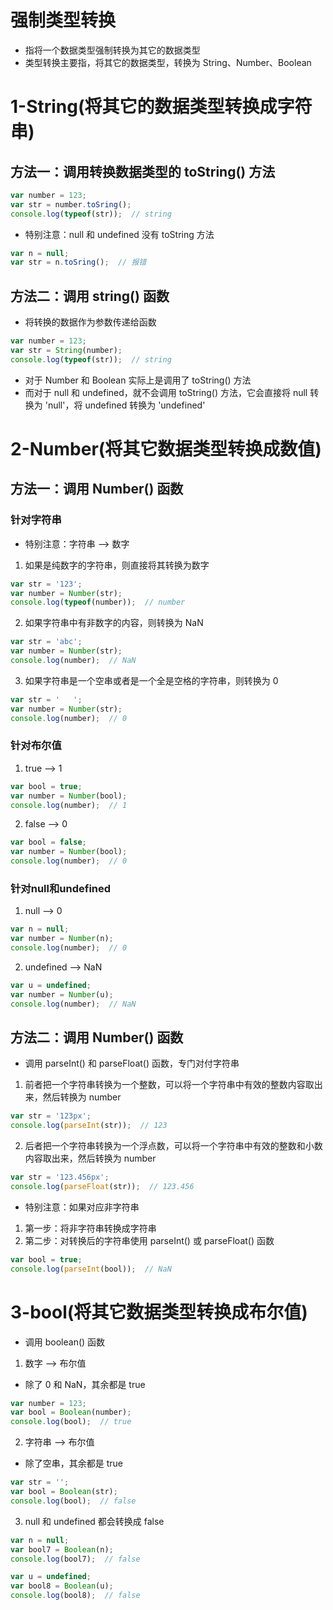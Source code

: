 # 强制类型转换
* 指将一个数据类型强制转换为其它的数据类型
* 类型转换主要指，将其它的数据类型，转换为 String、Number、Boolean



# 1-String(将其它的数据类型转换成字符串)
## 方法一：调用转换数据类型的 toString() 方法
```js
var number = 123;
var str = number.toSring();
console.log(typeof(str));  // string
```
* 特别注意：null 和 undefined 没有 toString 方法
```js
var n = null;
var str = n.toSring();  // 报错
```


## 方法二：调用 string() 函数
* 将转换的数据作为参数传递给函数
```js
var number = 123;
var str = String(number);
console.log(typeof(str));  // string
```
* 对于 Number 和 Boolean 实际上是调用了 toString() 方法
* 而对于 null 和 undefined，就不会调用 toString() 方法，它会直接将 null 转换为 'null'，将 undefined 转换为 'undefined'



# 2-Number(将其它数据类型转换成数值)
## 方法一：调用 Number() 函数
### 针对字符串
* 特别注意：字符串 --> 数字
1. 如果是纯数字的字符串，则直接将其转换为数字
```js
var str = '123';
var number = Number(str);
console.log(typeof(number));  // number
```
2. 如果字符串中有非数字的内容，则转换为 NaN
```js
var str = 'abc';
var number = Number(str);
console.log(number);  // NaN
```
3. 如果字符串是一个空串或者是一个全是空格的字符串，则转换为 0
```js
var str = '   ';
var number = Number(str);
console.log(number);  // 0
```

### 针对布尔值
1. true --> 1
```js
var bool = true;
var number = Number(bool);
console.log(number);  // 1
```
2. false --> 0        
```js
var bool = false;
var number = Number(bool);
console.log(number);  // 0
```

### 针对null和undefined
1. null --> 0
```js
var n = null;
var number = Number(n);
console.log(number);  // 0
```
2. undefined --> NaN
```js
var u = undefined;
var number = Number(u);
console.log(number);  // NaN
```


## 方法二：调用 Number() 函数
* 调用 parseInt() 和 parseFloat() 函数，专门对付字符串
1. 前者把一个字符串转换为一个整数，可以将一个字符串中有效的整数内容取出来，然后转换为 number
```js
var str = '123px';
console.log(parseInt(str));  // 123
```
2. 后者把一个字符串转换为一个浮点数，可以将一个字符串中有效的整数和小数内容取出来，然后转换为 number
```js
var str = '123.456px';
console.log(parseFloat(str));  // 123.456
```
* 特别注意：如果对应非字符串
1. 第一步：将非字符串转换成字符串
2. 第二步：对转换后的字符串使用 parseInt() 或 parseFloat() 函数
```js
var bool = true;
console.log(parseInt(bool));  // NaN
```



# 3-bool(将其它数据类型转换成布尔值)
* 调用 boolean() 函数
1. 数字 --> 布尔值
* 除了 0 和 NaN，其余都是 true
```js
var number = 123;
var bool = Boolean(number);
console.log(bool);  // true
```
2. 字符串 --> 布尔值
* 除了空串，其余都是 true
```js
var str = '';
var bool = Boolean(str);
console.log(bool);  // false
```
3. null 和 undefined 都会转换成 false
```js
var n = null;
var bool7 = Boolean(n);
console.log(bool7);  // false

var u = undefined;
var bool8 = Boolean(u);
console.log(bool8);  // false
```